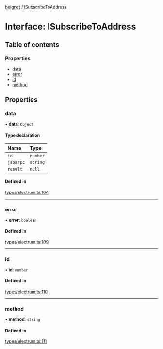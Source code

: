 [beignet](../README.md) / ISubscribeToAddress

# Interface: ISubscribeToAddress

## Table of contents

### Properties

- [data](ISubscribeToAddress.md#data)
- [error](ISubscribeToAddress.md#error)
- [id](ISubscribeToAddress.md#id)
- [method](ISubscribeToAddress.md#method)

## Properties

### data

• **data**: `Object`

#### Type declaration

| Name | Type |
| :------ | :------ |
| `id` | `number` |
| `jsonrpc` | `string` |
| `result` | ``null`` |

#### Defined in

[types/electrum.ts:104](https://github.com/synonymdev/beignet/blob/6c60ef8/src/types/electrum.ts#L104)

___

### error

• **error**: `boolean`

#### Defined in

[types/electrum.ts:109](https://github.com/synonymdev/beignet/blob/6c60ef8/src/types/electrum.ts#L109)

___

### id

• **id**: `number`

#### Defined in

[types/electrum.ts:110](https://github.com/synonymdev/beignet/blob/6c60ef8/src/types/electrum.ts#L110)

___

### method

• **method**: `string`

#### Defined in

[types/electrum.ts:111](https://github.com/synonymdev/beignet/blob/6c60ef8/src/types/electrum.ts#L111)
